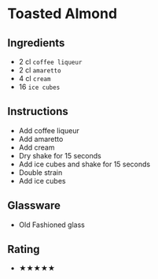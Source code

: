 # Toasted Almond

## Ingredients
- 2 cl `coffee liqueur` <!-- - 3 cl `coffee liqueur` -->
- 2 cl `amaretto`
- 4 cl `cream` <!-- - 3 cl `cream` -->
- 16 `ice cubes`

## Instructions
- Add coffee liqueur
- Add amaretto
- Add cream
- Dry shake for 15 seconds
- Add ice cubes and shake for 15 seconds
- Double strain
- Add ice cubes

## Glassware
- Old Fashioned glass

## Rating
- ★★★★★